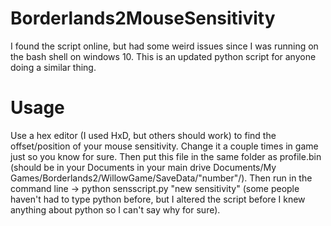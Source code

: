 # Borderlands2MouseSensitivity
I found the script online, but had some weird issues since I was running on the bash shell on windows 10. This is an updated python script for anyone doing a similar thing.

# Usage
Use a hex editor (I used HxD, but others should work) to find the offset/position of your mouse sensitivity. Change it a couple times in game just so you know for sure. Then put this file in the same folder as profile.bin (should be in your Documents in your main drive Documents/My Games/Borderlands2/WillowGame/SaveData/"number"/). Then run in the command line -> python sensscript.py "new sensitivity" (some people haven't had to type python before, but I altered the script before I knew anything about python so I can't say why for sure). 
